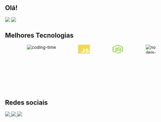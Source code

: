 ## Olá!

<div >
  <img height="180em" src="https://github-readme-stats.vercel.app/api?username=AureaMonteiro&show_icons=true&theme=great-gatsby&include_all_commits=true&count_private=true"/>
  <img height="180em" src="https://github-readme-stats.vercel.app/api/top-langs/?username=LuigiGF&layout=compact&langs_count=16&theme=great-gatsby"/>
</div>

## Melhores Tecnologias
<div style="display: flex; justify-content: space-between;"> <br>
  <img align="left"height="150" alt="coding-time" src="code.gif">
  <img align="center" height="30" width="40" alt="js-icon"  src="https://raw.githubusercontent.com/devicons/devicon/master/icons/javascript/javascript-plain.svg">
  <img align="center" height="30" width="40" alt="react-icon" 
  <img align="center" height="30" width="40" alt="nodejs-icon" src="https://raw.githubusercontent.com/devicons/devicon/master/icons/nodejs/nodejs-original.svg">
  <img align="center" height="30" width="40" alt="nodejs-icon" src="https://raw.githubusercontent.com/jmnote/z-icons/master/svg/cpp.svg">
</div>

## Redes sociais
<div>
  <a href = "mailto: aumonteirogam@hotmail.com">
    <img width="30" src="hotmail.svg">
  </a>
  <a href = "https://www.linkedin.com/in/aureamonteiro/">
    <img width="25" src="linkedin.svg">
  </a>
   <a href = "https://www.instagram.com/au.gama/">
    <img width="25" src="instagram.png">
  </a>

